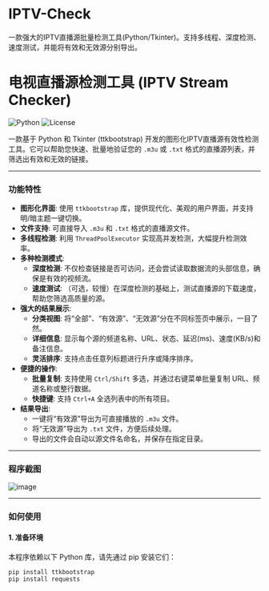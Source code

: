 # IPTV-Check
一款强大的IPTV直播源批量检测工具(Python/Tkinter)。支持多线程、深度检测、速度测试，并能将有效和无效源分别导出。


# 电视直播源检测工具 (IPTV Stream Checker)

![Python](https://img.shields.io/badge/Python-3.7+-blue.svg)
![License](https://img.shields.io/badge/License-MIT-yellow.svg)

一款基于 Python 和 Tkinter (ttkbootstrap) 开发的图形化IPTV直播源有效性检测工具。它可以帮助您快速、批量地验证您的 `.m3u` 或 `.txt` 格式的直播源列表，并筛选出有效和无效的链接。

---

### 功能特性

* **图形化界面**: 使用 `ttkbootstrap` 库，提供现代化、美观的用户界面，并支持明/暗主题一键切换。
* **文件支持**: 可直接导入 `.m3u` 和 `.txt` 格式的直播源文件。
* **多线程检测**: 利用 `ThreadPoolExecutor` 实现高并发检测，大幅提升检测效率。
* **多种检测模式**:
    * **深度检测**: 不仅检查链接是否可访问，还会尝试读取数据流的头部信息，确保是有效的视频流。
    * **速度测试**: （可选，较慢）在深度检测的基础上，测试直播源的下载速度，帮助您筛选高质量的源。
* **强大的结果展示**:
    * **分类视图**: 将“全部”、“有效源”、“无效源”分在不同标签页中展示，一目了然。
    * **详细信息**: 显示每个源的频道名称、URL、状态、延迟(ms)、速度(KB/s)和备注信息。
    * **灵活排序**: 支持点击任意列标题进行升序或降序排序。
* **便捷的操作**:
    * **批量复制**: 支持使用 `Ctrl/Shift` 多选，并通过右键菜单批量复制 URL、频道名称或整行数据。
    * **快捷键**: 支持 `Ctrl+A` 全选列表中的所有项目。
* **结果导出**:
    * 一键将“有效源”导出为可直接播放的 `.m3u` 文件。
    * 将“无效源”导出为 `.txt` 文件，方便后续处理。
    * 导出的文件会自动以源文件名命名，并保存在指定目录。

---

### 程序截图
![image](https://github.com/user-attachments/assets/dbd8d1ac-5b89-4e17-b297-7b6ab7959b9c)

---

### 如何使用

#### 1. 准备环境

本程序依赖以下 Python 库，请先通过 pip 安装它们：

```bash
pip install ttkbootstrap
pip install requests
